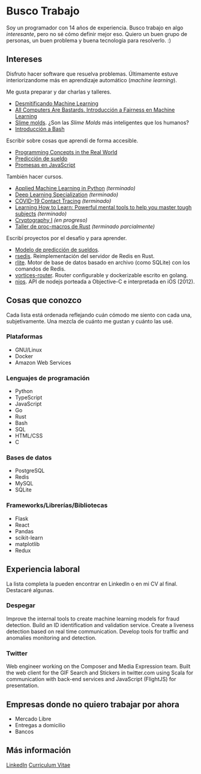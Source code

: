 # Busco Trabajo

Soy un programador con 14 años de experiencia. Busco trabajo en algo
_interesante_, pero no sé cómo definir mejor eso. Quiero un buen grupo de
personas, un buen problema y buena tecnología para resolverlo. :)

## Intereses

Disfruto hacer software que resuelva problemas. Últimamente estuve
interiorizandome más en aprendizaje automático (_machine learning_).

Me gusta preparar y dar charlas y talleres.

* [Desmitificando Machine Learning](https://www.youtube.com/watch?v=PuuPAZ6fiUk)
* [All Computers Are Bastards. Introducción a Fairness en Machine Learning](https://www.youtube.com/watch?v=y_y5HbMzmZk)
* [Slime molds](https://youtu.be/ogq1-WyPufg). ¿Son las _Slime Molds_ más inteligentes que los humanos?
* [Introducción a Bash](https://github.com/seppo0010/bash-intro.workshop)

Escribir sobre cosas que aprendí de forma accesible.

* [Programming Concepts in the Real World](https://seppo0010.github.io/pcitrw/)
* [Predicción de sueldo](https://github.com/seppo0010/sysarmy-sueldos-2020.1/blob/master/text/prediccion-de-sueldo/README.md)
* [Promesas en JavaScript](https://github.com/seppo0010/promises-js-explanation)

También hacer cursos.

* [Applied Machine Learning in Python](https://coursera.org/share/5a0484cb19ad729daa162304eef442f0) _(terminado)_
* [Deep Learning Specialization](https://www.coursera.org/account/accomplishments/specialization/AUDETGC487KH) _(terminado)_
* [COVID-19 Contact Tracing](https://coursera.org/share/457ba9c8bee4f9c8ecee7c31cf905340) _(terminado)_
* [Learning How to Learn: Powerful mental tools to help you master tough subjects](https://www.coursera.org/learn/learning-how-to-learn/) _(terminado)_
* [Cryptography I](https://www.coursera.org/learn/crypto/) _(en progreso)_
* [Taller de proc-macros de Rust](https://github.com/seppo0010/proc-macro-workshop) _(terminado parcialmente)_

Escribí proyectos por el desafío y para aprender.

* [Modelo de predicción de sueldos](https://seppo0010.github.io/sysarmy-sueldos-2020.1/).
* [rsedis](https://github.com/seppo0010/rsedis). Reimplementación del servidor de Redis en Rust.
* [rlite](https://github.com/seppo0010/rlite). Motor de base de datos basado en archivo (como SQLite) con los comandos de Redis.
* [vortices-router](https://github.com/seppo0010/vortices-router). Router configurable y dockerizable escrito en golang.
* [nios](https://github.com/seppo0010/nios). API de nodejs porteada a Objective-C e interpretada en iOS (2012).

## Cosas que conozco

Cada lista está ordenada reflejando cuán cómodo me siento con cada una,
subjetivamente. Una mezcla de cuánto me gustan y cuánto las usé.

### Plataformas

* GNU/Linux
* Docker
* Amazon Web Services

### Lenguajes de programación

* Python
* TypeScript
* JavaScript
* Go
* Rust
* Bash
* SQL
* HTML/CSS
* C

### Bases de datos

* PostgreSQL
* Redis
* MySQL
* SQLite

### Frameworks/Librerías/Bibliotecas

* Flask
* React
* Pandas
* scikit-learn
* matplotlib
* Redux

## Experiencia laboral

La lista completa la pueden encontrar en LinkedIn o en mi CV al final. Destacaré
algunas.

### Despegar

Improve the internal tools to create machine learning models for fraud
detection. Build an ID identification and validation service. Create a liveness
detection based on real time communication. Develop tools for traffic and
anomalies monitoring and detection.

### Twitter

Web engineer working on the Composer and Media Expression team. Built the web
client for the GIF Search and Stickers in twitter.com using Scala for
communication with back-end services and JavaScript (FlightJS) for presentation. 

## Empresas donde no quiero trabajar por ahora

* Mercado Libre
* Entregas a domicilio
* Bancos

## Más información

[LinkedIn](https://www.linkedin.com/in/seppo0010/)
[Curriculum Vitae](cv_sebastian_waisbrot.pdf)

